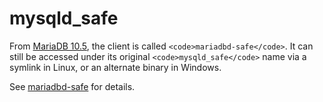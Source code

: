 
# mysqld_safe

From [MariaDB 10.5](../../../release-notes/mariadb-community-server/what-is-mariadb-105.md), the client is called `<code>mariadbd-safe</code>`. It can still be accessed under its original `<code>mysqld_safe</code>` name via a symlink in Linux, or an alternate binary in Windows.


See [mariadbd-safe](../../server-management/getting-installing-and-upgrading-mariadb/starting-and-stopping-mariadb/mariadbd-safe.md) for details.

